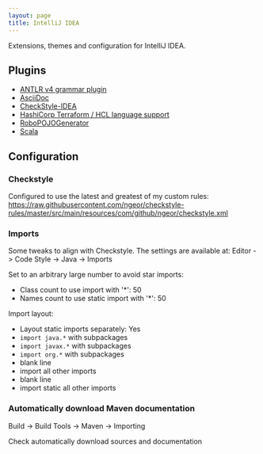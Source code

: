 ```yaml
---
layout: page
title: IntelliJ IDEA
---
```


Extensions, themes and configuration for IntelliJ IDEA.

## Plugins

- [ANTLR v4 grammar plugin](https://plugins.jetbrains.com/plugin/7358-antlr-v4-grammar-plugin/)
- [AsciiDoc](https://plugins.jetbrains.com/plugin/7391-asciidoc/)
- [CheckStyle-IDEA](https://plugins.jetbrains.com/plugin/1065-checkstyle-idea/)
- [HashiCorp Terraform / HCL language support](https://plugins.jetbrains.com/plugin/7808-hashicorp-terraform--hcl-language-support/)
- [RoboPOJOGenerator](https://plugins.jetbrains.com/plugin/8634-robopojogenerator/)
- [Scala](https://plugins.jetbrains.com/plugin/1347-scala/)

## Configuration

### Checkstyle

Configured to use the latest and greatest of my custom rules:
https://raw.githubusercontent.com/ngeor/checkstyle-rules/master/src/main/resources/com/github/ngeor/checkstyle.xml

### Imports

Some tweaks to align with Checkstyle. The settings are available at: Editor ->
Code Style -> Java -> Imports

Set to an arbitrary large number to avoid star imports:

- Class count to use import with '\*': 50
- Names count to use static import with '\*': 50

Import layout:

- Layout static imports separately: Yes
- `import java.*` with subpackages
- `import javax.*` with subpackages
- `import org.*` with subpackages
- blank line
- import all other imports
- blank line
- import static all other imports

### Automatically download Maven documentation

Build -> Build Tools -> Maven -> Importing

Check automatically download sources and documentation
